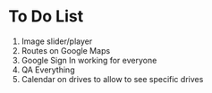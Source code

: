 # To Do List

1. Image slider/player
2. Routes on Google Maps
3. Google Sign In working for everyone
4. QA Everything
5. Calendar on drives to allow to see specific drives
